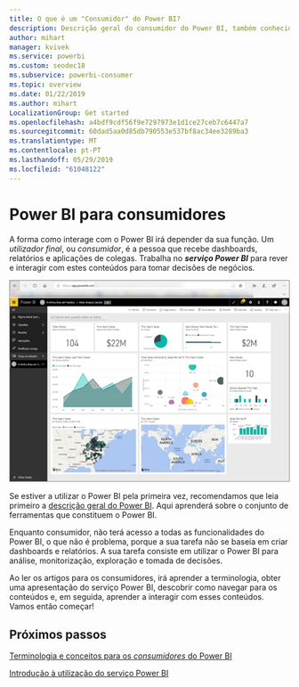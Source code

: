 ```yaml
---
title: O que é um "Consumidor" do Power BI?
description: Descrição geral do consumidor do Power BI, também conhecido como utilizador empresarial ou utilizador final.
author: mihart
manager: kvivek
ms.service: powerbi
ms.custom: seodec18
ms.subservice: powerbi-consumer
ms.topic: overview
ms.date: 01/22/2019
ms.author: mihart
LocalizationGroup: Get started
ms.openlocfilehash: a4bdf9cdf56f9e7297973e1d1ce27ceb7c6447a7
ms.sourcegitcommit: 60dad5aa0d85db790553e537bf8ac34ee3289ba3
ms.translationtype: MT
ms.contentlocale: pt-PT
ms.lasthandoff: 05/29/2019
ms.locfileid: "61048122"
---
```

<!-- fold this topic into existing topics -->
# <a name="power-bi-for-consumers"></a>Power BI para consumidores
A forma como interage com o Power BI irá depender da sua função. Um *utilizador final*, ou *consumidor*, é a pessoa que recebe dashboards, relatórios e aplicações de colegas. Trabalha no ***serviço Power BI*** para rever e interagir com estes conteúdos para tomar decisões de negócios.

![Dashboard do Power BI](media/end-user-consumer/power-bi-service.png)

Se estiver a utilizar o Power BI pela primeira vez, recomendamos que leia primeiro a [descrição geral do Power BI](../power-bi-overview.md). Aqui aprenderá sobre o conjunto de ferramentas que constituem o Power BI.

Enquanto consumidor, não terá acesso a todas as funcionalidades do Power BI, o que não é problema, porque a sua tarefa não se baseia em criar dashboards e relatórios. A sua tarefa consiste em utilizar o Power BI para análise, monitorização, exploração e tomada de decisões.

Ao ler os artigos para os consumidores, irá aprender a terminologia, obter uma apresentação do serviço Power BI, descobrir como navegar para os conteúdos e, em seguida, aprender a interagir com esses conteúdos.  Vamos então começar!

## <a name="next-steps"></a>Próximos passos

[Terminologia e conceitos para os *consumidores* do Power BI ](end-user-basic-concepts.md)

<!-- [Get started guide for *consumers*] -->
[Introdução à utilização do serviço Power BI](../service-get-started.md)

